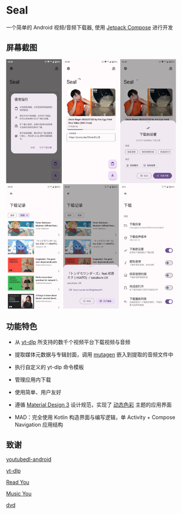 # Seal
一个简单的 Android 视频/音频下载器, 使用 [Jetpack Compose](https://developer.android.com/jetpack/compose) 进行开发

## 屏幕截图

<div>
<img src="README.assets/1-zh.jpg" width="30%" />
<img src="README.assets/3-zh.jpg" width="30%" />
<img src="README.assets/2-zh.jpg"width="30%" />
<img src="README.assets/6-zh.jpg" width="30%"/>
<img src="README.assets/5-zh.jpg"  width="30%" />
<img src="README.assets/4-zh.jpg"  width="30%" />
</div>


## 功能特色

- 从 [yt-dlp](https://github.com/yt-dlp/yt-dlp) 所支持的数千个视频平台下载视频与音频

- 提取媒体元数据与专辑封面，调用 [mutagen](https://github.com/quodlibet/mutagen) 嵌入到提取的音频文件中

- 执行自定义的 yt-dlp 命令模板

- 管理应用内下载

- 使用简单、用户友好

- 遵循 [Material Design 3](https://m3.material.io/) 设计规范，实现了 [动态色彩](https://m3.material.io/foundations/customization) 主题的应用界面

- MAD：完全使用 Kotlin 构造界面与编写逻辑，单 Activity + Compose Navigation 应用结构

## 致谢

[youtubedl-android](https://github.com/yausername/youtubedl-android)

[yt-dlp](https://github.com/yt-dlp/yt-dlp)

[Read You](https://github.com/Ashinch/ReadYou)

[Music You](https://github.com/Kyant0/MusicYou)

[dvd](https://github.com/yausername/dvd)
